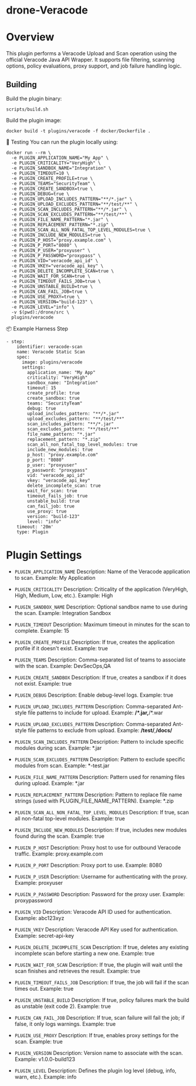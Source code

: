 # drone-Veracode

# Overview
This plugin performs a Veracode Upload and Scan operation using the official Veracode Java API Wrapper. It supports file filtering, scanning options, policy evaluations, proxy support, and job failure handling logic.

## Building

Build the plugin binary:

```text
scripts/build.sh
```

Build the plugin image:

```text
docker build -t plugins/veracode -f docker/Dockerfile .
```

🚀 Testing
You can run the plugin locally using:

```
docker run --rm \
  -e PLUGIN_APPLICATION_NAME="My App" \
  -e PLUGIN_CRITICALITY="VeryHigh" \
  -e PLUGIN_SANDBOX_NAME="Integration" \
  -e PLUGIN_TIMEOUT=10 \
  -e PLUGIN_CREATE_PROFILE=true \
  -e PLUGIN_TEAMS="SecurityTeam" \
  -e PLUGIN_CREATE_SANDBOX=true \
  -e PLUGIN_DEBUG=true \
  -e PLUGIN_UPLOAD_INCLUDES_PATTERN="**/*.jar" \
  -e PLUGIN_UPLOAD_EXCLUDES_PATTERN="**/test/**" \
  -e PLUGIN_SCAN_INCLUDES_PATTERN="**/*.jar" \
  -e PLUGIN_SCAN_EXCLUDES_PATTERN="**/test/**" \
  -e PLUGIN_FILE_NAME_PATTERN="*.jar" \
  -e PLUGIN_REPLACEMENT_PATTERN="*.zip" \
  -e PLUGIN_SCAN_ALL_NON_FATAL_TOP_LEVEL_MODULES=true \
  -e PLUGIN_INCLUDE_NEW_MODULES=true \
  -e PLUGIN_P_HOST="proxy.example.com" \
  -e PLUGIN_P_PORT="8080" \
  -e PLUGIN_P_USER="proxyuser" \
  -e PLUGIN_P_PASSWORD="proxypass" \
  -e PLUGIN_VID="veracode_api_id" \
  -e PLUGIN_VKEY="veracode_api_key" \
  -e PLUGIN_DELETE_INCOMPLETE_SCAN=true \
  -e PLUGIN_WAIT_FOR_SCAN=true \
  -e PLUGIN_TIMEOUT_FAILS_JOB=true \
  -e PLUGIN_UNSTABLE_BUILD=true \
  -e PLUGIN_CAN_FAIL_JOB=true \
  -e PLUGIN_USE_PROXY=true \
  -e PLUGIN_VERSION="build-123" \
  -e PLUGIN_LEVEL="info" \
  -v $(pwd):/drone/src \
  plugins/veracode
```

📦 Example Harness Step

```
- step:
    identifier: veracode-scan
    name: Veracode Static Scan
    spec:
      image: plugins/veracode
      settings:
        application_name: "My App"
        criticality: "VeryHigh"
        sandbox_name: "Integration"
        timeout: 15
        create_profile: true
        create_sandbox: true
        teams: "SecurityTeam"
        debug: true
        upload_includes_pattern: "**/*.jar"
        upload_excludes_pattern: "**/test/**"
        scan_includes_pattern: "**/*.jar"
        scan_excludes_pattern: "**/test/**"
        file_name_pattern: "*.jar"
        replacement_pattern: "*.zip"
        scan_all_non_fatal_top_level_modules: true
        include_new_modules: true
        p_host: "proxy.example.com"
        p_port: "8080"
        p_user: "proxyuser"
        p_password: "proxypass"
        vid: "veracode_api_id"
        vkey: "veracode_api_key"
        delete_incomplete_scan: true
        wait_for_scan: true
        timeout_fails_job: true
        unstable_build: true
        can_fail_job: true
        use_proxy: true
        version: "build-123"
        level: "info"
    timeout: '20m'
    type: Plugin
```

# Plugin Settings

- `PLUGIN_APPLICATION_NAME`
Description: Name of the Veracode application to scan.
Example: My Application

- `PLUGIN_CRITICALITY`
Description: Criticality of the application (VeryHigh, High, Medium, Low, etc.).
Example: High

- `PLUGIN_SANDBOX_NAME`
Description: Optional sandbox name to use during the scan.
Example: Integration Sandbox

- `PLUGIN_TIMEOUT`
Description: Maximum timeout in minutes for the scan to complete.
Example: 15

- `PLUGIN_CREATE_PROFILE`
Description: If true, creates the application profile if it doesn't exist.
Example: true

- `PLUGIN_TEAMS`
Description: Comma-separated list of teams to associate with the scan.
Example: DevSecOps,QA

- `PLUGIN_CREATE_SANDBOX`
Description: If true, creates a sandbox if it does not exist.
Example: true

- `PLUGIN_DEBUG`
Description: Enable debug-level logs.
Example: true

- `PLUGIN_UPLOAD_INCLUDES_PATTERN`
Description: Comma-separated Ant-style file patterns to include for upload.
Example: **/*.jar,**/*.war

- `PLUGIN_UPLOAD_EXCLUDES_PATTERN`
Description: Comma-separated Ant-style file patterns to exclude from upload.
Example: **/test/**,**/docs/**

- `PLUGIN_SCAN_INCLUDES_PATTERN`
Description: Pattern to include specific modules during scan.
Example: *.jar

- `PLUGIN_SCAN_EXCLUDES_PATTERN`
Description: Pattern to exclude specific modules from scan.
Example: *-test.jar

- `PLUGIN_FILE_NAME_PATTERN`
Description: Pattern used for renaming files during upload.
Example: *.jar

- `PLUGIN_REPLACEMENT_PATTERN`
Description: Pattern to replace file name strings (used with PLUGIN_FILE_NAME_PATTERN).
Example: *.zip

- `PLUGIN_SCAN_ALL_NON_FATAL_TOP_LEVEL_MODULES`
Description: If true, scan all non-fatal top-level modules.
Example: true

- `PLUGIN_INCLUDE_NEW_MODULES`
Description: If true, includes new modules found during the scan.
Example: true

- `PLUGIN_P_HOST`
Description: Proxy host to use for outbound Veracode traffic.
Example: proxy.example.com

- `PLUGIN_P_PORT`
Description: Proxy port to use.
Example: 8080

- `PLUGIN_P_USER`
Description: Username for authenticating with the proxy.
Example: proxyuser

- `PLUGIN_P_PASSWORD`
Description: Password for the proxy user.
Example: proxypassword

- `PLUGIN_VID`
Description: Veracode API ID used for authentication.
Example: abc123xyz

- `PLUGIN_VKEY`
Description: Veracode API Key used for authentication.
Example: secret-api-key

- `PLUGIN_DELETE_INCOMPLETE_SCAN`
Description: If true, deletes any existing incomplete scan before starting a new one.
Example: true

- `PLUGIN_WAIT_FOR_SCAN`
Description: If true, the plugin will wait until the scan finishes and retrieves the result.
Example: true

- `PLUGIN_TIMEOUT_FAILS_JOB`
Description: If true, the job will fail if the scan times out.
Example: true

- `PLUGIN_UNSTABLE_BUILD`
Description: If true, policy failures mark the build as unstable (exit code 2).
Example: true

- `PLUGIN_CAN_FAIL_JOB`
Description: If true, scan failure will fail the job; if false, it only logs warnings.
Example: true

- `PLUGIN_USE_PROXY`
Description: If true, enables proxy settings for the scan.
Example: true

- `PLUGIN_VERSION`
Description: Version name to associate with the scan.
Example: v1.0.0-build123

- `PLUGIN_LEVEL`
Description: Defines the plugin log level (debug, info, warn, etc.).
Example: info